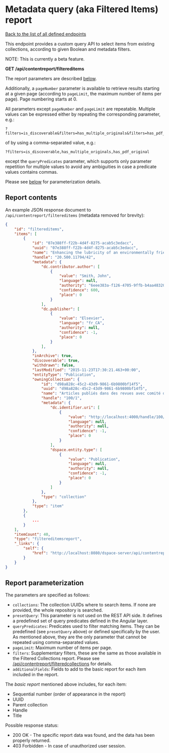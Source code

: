 # Metadata query (aka Filtered Items) report
[Back to the list of all defined endpoints](endpoints.md)

This endpoint provides a custom query API to select items from existing collections,
according to given Boolean and metadata filters.

NOTE: This is currently a beta feature.


**GET /api/contentreport/filtereditems**

The report parameters are described [below](#report-parameterization).

Additionally, a `pageNumber` parameter is available to retrieve results starting at a given page
(according to `pageLimit`, the maximum number of items per page). Page numbering starts at 0.

All parameters except `pageNumber` and `pageLimit` are repeatable. Multiple values can be expressed either
by repeating the corresponding parameter, e.g.:
```
?filters=is_discoverable&filters=has_multiple_originals&filters=has_pdf_original
```

of by using a comma-separated value, e.g.:

```
?filters=is_discoverable,has_multiple_originals,has_pdf_original
```

except the `queryPredicates` parameter, which supports only parameter repetition for multiple values
to avoid any ambiguities in case a predicate values contains commas.

Please see [below](#report-parameterization) for parameterization details.

## Report contents

An example JSON response document to `/api/contentreport/filtereditems` (metadata removed for brevity):
```json
{
    "id": "filtereditems",
    "items": [
        {
            "id": "07e388ff-f22b-4d4f-8275-acab5c3edacc",
            "uuid": "07e388ff-f22b-4d4f-8275-acab5c3edacc",
            "name": "Enhancing the lubricity of an environmentally friendly Swedish diesel fuel MK1",
            "handle": "20.500.11794/42",
            "metadata": {
                "dc.contributor.author": [
                    {
                        "value": "Smith, John",
                        "language": null,
                        "authority": "6eee383a-f126-4705-9ffb-b4aa4832070e",
                        "confidence": 600,
                        "place": 0
                    }
                ],
                "dc.publisher": [
                    {
                        "value": "Elsevier",
                        "language": "fr_CA",
                        "authority": null,
                        "confidence": -1,
                        "place": 0
                    }
                ],
            },
            "inArchive": true,
            "discoverable": true,
            "withdrawn": false,
            "lastModified": "2015-11-23T17:30:21.463+00:00",
            "entityType": "Publication",
            "owningCollection": {
                "id": "d98a828c-45c2-43d9-9861-6b9800bf14f5",
                "uuid": "d98a828c-45c2-43d9-9861-6b9800bf14f5",
                "name": "Articles publiés dans des revues avec comité de lecture",
                "handle": "100/1",
                "metadata": {
                    "dc.identifier.uri": [
                        {
                            "value": "http://localhost:4000/handle/100/1",
                            "language": null,
                            "authority": null,
                            "confidence": -1,
                            "place": 0
                        }
                    ],
                    "dspace.entity.type": [
                        {
                            "value": "Publication",
                            "language": null,
                            "authority": null,
                            "confidence": -1,
                            "place": 0
                        }
                    ]
                },
                "type": "collection"
            },
            "type": "item"
        },
        {
            ...
        }
    ],
    "itemCount": 40,
    "type": "filtereditemsreport",
    "_links": {
        "self": {
            "href": "http://localhost:8080/dspace-server/api/contentreport/filtereditems"
        }
    }
}
```

## Report parameterization

The parameters are specified as follows:

* `collections`: The collection UUIDs where to search items. If none are provided, the whole repository is searched.
* `presetQuery`: This parameter is not used on the REST API side. It defines a predefined set of query predicates
  defined in the Angular layer.
* `queryPredicates`: Predicates used to filter matching items. They can be predefined (see `presetQuery` above)
  or defined specifically by the user. As mentioned above, they are the only parameter that cannot be repeated
  using comma-separated values.
* `pageLimit`: Maximum number of items per page.
* `filters`: Supplementary filters, these are the same as those available in the Filtered Collections report.
  Please see [/api/contentreport/filteredcollections](contentreport-filteredcollections.md#available-filters) for details.
* `additionalFields`: Fields to add to the basic report for each item included in the report.

The _basic report_ mentioned above includes, for each item:

* Sequential number (order of appearance in the report)
* UUID
* Parent collection
* Handle
* Title

Possible response status:

* 200 OK - The specific report data was found, and the data has been properly returned.
* 403 Forbidden - In case of unauthorized user session.
